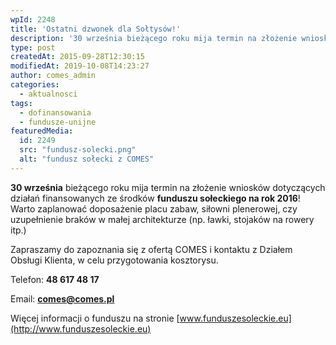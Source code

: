 ```yaml
---
wpId: 2248
title: 'Ostatni dzwonek dla Sołtysów!'
description: '30 września bieżącego roku mija termin na złożenie wniosków dotyczących działań finansowanych ze środków funduszu sołeckiego na rok 2016! Warto zaplanować doposażenie placu zabaw, siłowni plenerowej, czy uzupełnienie braków w małej architekturze (np. ławki, stojaków na rowery itp.) Zapraszamy do zapoznania się z ofertą COMES i kontaktu z Działem Obsługi Klienta, w celu przygotowania kosztorysu. Telefon: ...'
type: post
createdAt: 2015-09-28T12:30:15
modifiedAt: 2019-10-08T14:23:27
author: comes_admin
categories:
  - aktualnosci
tags:
  - dofinansowania
  - fundusze-unijne
featuredMedia:
  id: 2249
  src: "fundusz-solecki.png"
  alt: "fundusz sołecki z COMES"
---
```



**30 września** bieżącego roku mija termin na złożenie wniosków dotyczących działań finansowanych ze środków **funduszu sołeckiego na rok 2016**! Warto zaplanować doposażenie placu zabaw, siłowni plenerowej, czy uzupełnienie braków w małej architekturze (np. ławki, stojaków na rowery itp.)

Zapraszamy do zapoznania się z ofertą COMES i kontaktu z Działem Obsługi Klienta, w celu przygotowania kosztorysu.

Telefon: **48 617 48 17**

Email: **comes@comes.pl**

Więcej informacji o funduszu na stronie [www.funduszesoleckie.eu](http://www.funduszesoleckie.eu)
